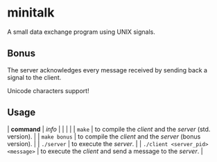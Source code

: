 # minitalk
A small data exchange program using UNIX signals.

## Bonus
The server acknowledges every message received by sending back a signal to the
client.

Unicode characters support!

## Usage
| **command** | *info* |
| | |
| `make` | to compile the *client* and the *server* (std. version). |
| `make bonus` | to compile the *client* and the *server* (bonus version). |
| `./server` | to execute the *server*. |
| `./client <server_pid> <message>` | to execute the *client* and send a message to the *server*. |
